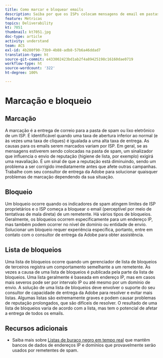 ```yaml
---
title: Como marcar e bloquear emails
description: Saiba por que os ISPs colocam mensagens de email em pastas de spam ou as bloqueiam.
feature: Métricas
topics: Deliverability
kt: 7051
thumbnail: kt7051.jpg
doc-type: article
activity: understand
team: ACS
exl-id: 4b280f90-73b9-4b88-adb8-57b6a46ddad7
translation-type: ht
source-git-commit: e433002423bd1ab2f4a89425198c16160dae0719
workflow-type: ht
source-wordcount: '322'
ht-degree: 100%

---
```


# Marcação e bloqueio

## Marcação

A marcação é a entrega de correio para a pasta de spam ou lixo eletrônico de um ISP. É identificável quando uma taxa de abertura inferior ao normal (e às vezes uma taxa de cliques) é igualada a uma alta taxa de entrega. As causas para os emails serem marcados variam por ISP. Em geral, se as mensagens estiverem sendo colocadas na pasta de spam, um sinalizador que influencia o envio de reputação (higiene de lista, por exemplo) exigirá uma reavaliação. É um sinal de que a reputação está diminuindo, sendo um problema a ser corrigido imediatamente antes que afete outras campanhas. Trabalhe com seu consultor de entrega da Adobe para solucionar quaisquer problemas de marcação dependendo da sua situação.

## Bloqueio

Um bloqueio ocorre quando os indicadores de spam atingem limites de ISP proprietários e o ISP começa a bloquear o email (perceptível por meio de tentativas de mala direta) de um remetente. Há vários tipos de bloqueios. Geralmente, os bloqueios ocorrem especificamente para um endereço IP, mas também podem ocorrer no nível de domínio ou entidade de envio. Solucionar um bloqueio requer experiência específica, portanto, entre em contato com o consultor de entrega da Adobe para obter assistência.

## Lista de bloqueios

Uma lista de bloqueios ocorre quando um gerenciador de lista de bloqueios de terceiros registra um comportamento semelhante a um remetente. Às vezes a causa de uma lista de bloqueios é publicada pela parte da lista de bloqueios. Uma lista geralmente é baseada em endereço IP, mas em casos mais severos pode ser por intervalo IP ou até mesmo por um domínio de envio. A solução de uma lista de bloqueios deve envolver o suporte do seu consultor de capacidade de entrega da Adobe para resolver e evitar mais listas. Algumas listas são extremamente graves e podem causar problemas de reputação prolongados, que são difíceis de resolver. O resultado de uma lista de bloqueios varia de acordo com a lista, mas tem o potencial de afetar a entrega de todos os emails.

## Recursos adicionais

* Saiba mais sobre [Listas de buraco negro em tempo real](/help/additional-resources/blocklist-databases.md) que mantêm bancos de dados de endereços IP e domínios que provavelmente serão usados por remetentes de spam.
